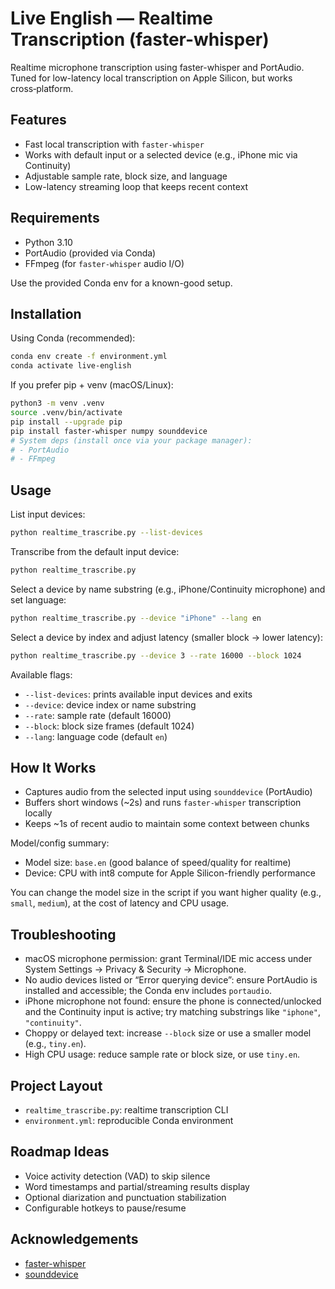 # Live English — Realtime Transcription (faster-whisper)

Realtime microphone transcription using faster-whisper and PortAudio. Tuned for low-latency local transcription on Apple Silicon, but works cross‑platform.

## Features

- Fast local transcription with `faster-whisper`
- Works with default input or a selected device (e.g., iPhone mic via Continuity)
- Adjustable sample rate, block size, and language
- Low-latency streaming loop that keeps recent context

## Requirements

- Python 3.10
- PortAudio (provided via Conda)
- FFmpeg (for `faster-whisper` audio I/O)

Use the provided Conda env for a known-good setup.

## Installation

Using Conda (recommended):

```bash
conda env create -f environment.yml
conda activate live-english
```

If you prefer pip + venv (macOS/Linux):

```bash
python3 -m venv .venv
source .venv/bin/activate
pip install --upgrade pip
pip install faster-whisper numpy sounddevice
# System deps (install once via your package manager):
# - PortAudio
# - FFmpeg
```

## Usage

List input devices:

```bash
python realtime_trascribe.py --list-devices
```

Transcribe from the default input device:

```bash
python realtime_trascribe.py
```

Select a device by name substring (e.g., iPhone/Continuity microphone) and set language:

```bash
python realtime_trascribe.py --device "iPhone" --lang en
```

Select a device by index and adjust latency (smaller block → lower latency):

```bash
python realtime_trascribe.py --device 3 --rate 16000 --block 1024
```

Available flags:

- `--list-devices`: prints available input devices and exits
- `--device`: device index or name substring
- `--rate`: sample rate (default 16000)
- `--block`: block size frames (default 1024)
- `--lang`: language code (default `en`)

## How It Works

- Captures audio from the selected input using `sounddevice` (PortAudio)
- Buffers short windows (~2s) and runs `faster-whisper` transcription locally
- Keeps ~1s of recent audio to maintain some context between chunks

Model/config summary:

- Model size: `base.en` (good balance of speed/quality for realtime)
- Device: CPU with int8 compute for Apple Silicon-friendly performance

You can change the model size in the script if you want higher quality (e.g., `small`, `medium`), at the cost of latency and CPU usage.

## Troubleshooting

- macOS microphone permission: grant Terminal/IDE mic access under System Settings → Privacy & Security → Microphone.
- No audio devices listed or “Error querying device”: ensure PortAudio is installed and accessible; the Conda env includes `portaudio`.
- iPhone microphone not found: ensure the phone is connected/unlocked and the Continuity input is active; try matching substrings like `"iphone"`, `"continuity"`.
- Choppy or delayed text: increase `--block` size or use a smaller model (e.g., `tiny.en`).
- High CPU usage: reduce sample rate or block size, or use `tiny.en`.

## Project Layout

- `realtime_trascribe.py`: realtime transcription CLI
- `environment.yml`: reproducible Conda environment

## Roadmap Ideas

- Voice activity detection (VAD) to skip silence
- Word timestamps and partial/streaming results display
- Optional diarization and punctuation stabilization
- Configurable hotkeys to pause/resume

## Acknowledgements

- [faster-whisper](https://github.com/guillaumekln/faster-whisper)
- [sounddevice](https://python-sounddevice.readthedocs.io/)

